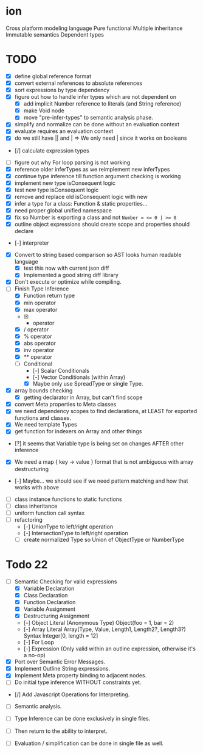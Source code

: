 # ion
Cross platform modeling language
  Pure functional
  Multiple inheritance
  Immutable semantics
  Dependent types

# TODO

  - [x] define global reference format
  - [x] convert external references to absolute references
  - [x] sort expressions by type dependency
  - [x] figure out how to handle infer types which are not dependent on
    - [x] add implicit Number reference to literals (and String reference)
    - [x] make Void node
    - [x] move "pre-infer-types" to semantic analysis phase.
  - [x] simplify and normalize can be done without an evaluation context
  - [x] evaluate requires an evaluation context
  - [x] do we still have || and | => We only need | since it works on booleans
  - [/] calculate expression types
  - [ ] figure out why For loop parsing is not working
  - [x] reference older inferTypes as we reimplement new inferTypes
  - [x] continue type inference till function argument checking is working
  - [x] implement new type isConsequent logic
  - [x] test new type isConsequent logic
  - [x] remove and replace old isConsequent logic with new
  - [x] infer a type for a class: Function & static properties...
  - [x] need proper global unified namespace
  - [x] fix so Number is exporting a class and not `Number = <= 0 | >= 0`
  - [x] outline object expressions should create scope and properties should declare
  - [-] interpreter
  - [x] Convert to string based comparison so AST looks human readable language
    - [x] test this now with current json diff
    - [x] Implemented a good string diff library
  - [x] Don't execute or optimize while compiling.
  - [ ] Finish Type Inference
    - [x] Function return type
    - [x] min operator
    - [x] max operator
    - [x] * operator
    - [x] / operator
    - [x] % operator
    - [x] abs operator
    - [x] inv operator
    - [x] ** operator
    - [ ] Conditional
      - [-] Scalar Conditionals
      - [-] Vector Conditionals (within Array)
      - [X] Maybe only use SpreadType or single Type.
  - [x] array bounds checking
    - [x] getting declarator in Array, but can't find scope
  - [x] convert Meta properties to Meta classes
  - [x] we need dependency scopes to find declarations, at LEAST for exported functions and classes.
  - [x] We need template Types
  - [x] get function for indexers on Array and other things
  - [?] it seems that Variable type is being set on changes AFTER other inference
  - [x] We need a map { key -> value } format that is not ambiguous with array destructuring
  - [-] Maybe... we should see if we need pattern matching and how that works with above
  - [ ] class instance functions to static functions
  - [ ] class inheritance
  - [ ] uniform function call syntax
  - [ ] refactoring
    - [-] UnionType to left/right operation
    - [-] IntersectionType to left/right operation
    - [ ] create normalized Type so Union of ObjectType or NumberType

# Todo 22

  - [ ] Semantic Checking for valid expressions
    - [x] Variable Declaration
    - [x] Class Declaration
    - [x] Function Declaration
    - [x] Variable Assignment
    - [x] Destructuring Assignment
    - [-] Object Literal (Anonymous Type)
            Object(foo = 1, bar = 2)
    - [-] Array Literal
            Array(Type, Value, Length1, Length2?, Length3?)
            Syntax
              Integer[0, length = 12]
    - [-] For Loop
    - [-] Expression (Only valid within an outline expression, otherwise it's a no-op)
  - [x] Port over Semantic Error Messages.
  - [x] Implement Outline String expressions.
  - [x] Implement Meta property binding to adjacent nodes.
  - [ ] Do initial type inference WITHOUT constraints yet.
  - [/] Add Javascript Operations for Interpreting.
  - [ ] Semantic analysis.
  - [ ] Type Inference can be done exclusively in single files.

  - [ ] Then return to the ability to interpret.
  - [ ] Evaluation / simplification can be done in single file as well.

